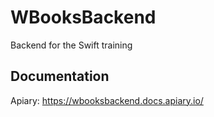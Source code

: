 # WBooksBackend
Backend for the Swift training

## Documentation

Apiary: https://wbooksbackend.docs.apiary.io/
